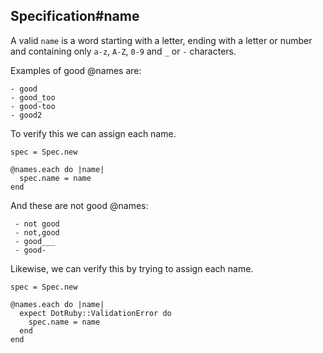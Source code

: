 ## Specification#name

A valid `name` is a word starting with a letter, ending with a letter or number
and containing only `a-z`, `A-Z`, `0-9` and `_` or `-` characters.

Examples of good @names are:

    - good
    - good_too
    - good-too
    - good2

To verify this we can assign each name.

    spec = Spec.new

    @names.each do |name|
      spec.name = name
    end

And these are not good @names:

     - not good
     - not,good
     - good___
     - good-

Likewise, we can verify this by trying to assign each name.

    spec = Spec.new

    @names.each do |name|
      expect DotRuby::ValidationError do
        spec.name = name
      end
    end

